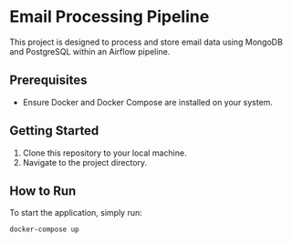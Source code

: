 # Email Processing Pipeline

This project is designed to process and store email data using MongoDB and PostgreSQL within an Airflow pipeline.

## Prerequisites

- Ensure Docker and Docker Compose are installed on your system.

## Getting Started

1. Clone this repository to your local machine.
2. Navigate to the project directory.

## How to Run

To start the application, simply run:

```bash
docker-compose up
